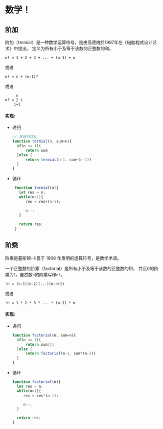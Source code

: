 # 数学！

## 阶加
阶加（termial）是一种数学运算符号，是由高德纳於1997年在《电脑程式设计艺术》中提出。
定义为所有小于及等于该数的正整数的和。

```
n? = 1 + 2 + 3 + ... + (n-1) + n
```
或者
```
n? = n + (n-1)?
```
或者
```
     n
n? = ∑ i
    i=1
```

#### 实现:
 - 递归
   ```js
   // 尾递归优化
   function termial(n, sum=n){
     if(n <= 1){
         return sum
     }else {
         return termial(n-1, sum+(n-1))
     }
   }
   ```
   
 - 循环
   ```jsx harmony
    function termial(n){
      let res = n;
      while(n>1){
         res = res+(n-1);
 
         n--;
      }
 
      return res;
    }
    ```

## 阶乘

阶乘是基斯顿·卡曼于 1808 年发明的运算符号，是数学术语。

一个正整数的阶乘（factorial）是所有小于及等于该数的正整数的积，
并且0的阶乘为1。自然数`n`的阶乘写作`n!`。

```
!n = (n-1)(n-2)(...)(n-n+1)
```
或者
```
!n = 1 * 2 * 3 * ... * (n-1) * n
```

#### 实现:
 - 递归
   ```js
   function factorial(n, sum=n){
     if(n <= 1){
         return sum||1
     }else {
         return factorial(n-1, sum*(n-1))
     }
   }
   ```
   
 - 循环
   ```jsx harmony
   function factorial(n){
     let res = n;
     while(n>1){
        res = res*(n-1);

        n--;
     }

     return res;
   }
   ```
